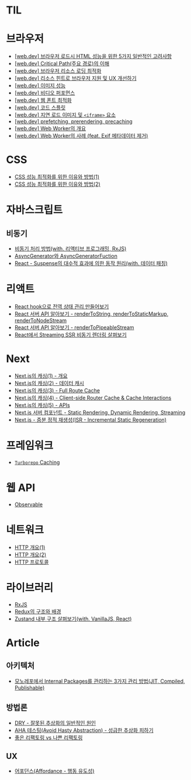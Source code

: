 # TIL

# 브라우저

- [[web.dev] 브라우저 로드시 HTML 성능을 위한 5가지 일반적인 고려사항](https://github.com/Tap-Kim/TIL/blob/main/2024/08/21_TIL.md)
- [[web.dev] Critical Path(주요 경로)의 이해](https://github.com/Tap-Kim/TIL/blob/main/2024/08/22_TIL.md)
- [[web.dev] 브라우저 리소스 로딩 최적화](https://github.com/Tap-Kim/TIL/blob/main/2024/08/23_TIL.md)
- [[web.dev] 리소스 힌트로 브라우저 지원 및 UX 개선하기](https://github.com/Tap-Kim/TIL/blob/main/2024/08/26_TIL.md)
- [[web.dev] 이미지 성능](https://github.com/Tap-Kim/TIL/blob/main/2024/08/27_TIL.md)
- [[web.dev] 비디오 퍼포먼스](https://github.com/Tap-Kim/TIL/blob/main/2024/08/28_TIL.md)
- [[web.dev] 웹 폰트 최적화](https://github.com/Tap-Kim/TIL/blob/main/2024/08/29_TIL.md)
- [[web.dev] 코드 스플릿](https://github.com/Tap-Kim/TIL/blob/main/2024/08/30_TIL.md)
- [[web.dev] 지연 로드 이미지 및 `<iframe>` 요소](https://github.com/Tap-Kim/TIL/blob/main/2024/09/03_TIL.md)
- [[web.dev] prefetching, prerendering, precaching](https://github.com/Tap-Kim/TIL/blob/main/2024/09/04_TIL.md)
- [[web.dev] Web Worker의 개요](https://github.com/Tap-Kim/TIL/blob/main/2024/09/05_TIL.md)
- [[web.dev] Web Worker의 사례 (feat. Exif 메타데이터 제거)](https://github.com/Tap-Kim/TIL/blob/main/2024/09/05_TIL.md)

# CSS

- [CSS 성능 최적화를 위한 이유와 방법(1)](https://github.com/Tap-Kim/TIL/blob/main/2024/09/10_TIL.md)
- [CSS 성능 최적화를 위한 이유와 방법(2)](https://github.com/Tap-Kim/TIL/blob/main/2024/09/11_TIL.md)

# 자바스크립트

## 비동기

- [비동기 처리 방법(with. 리액티브 프로그래밍, RxJS)](https://github.com/Tap-Kim/TIL/blob/main/2024/08/05_TIL.md)
- [AsyncGenerator와 AsyncGeneratorFuction](https://github.com/Tap-Kim/TIL/blob/main/2024/08/06_TIL.md#asyncgenerator%EC%99%80-asyncgeneratorfuction)
- [React - Suspense의 대수적 효과에 의한 동작 원리(with. 데이터 패칭)](https://github.com/Tap-Kim/TIL/blob/main/2024/08/07_TIL.md)

# 리액트

- [React hook으로 전역 상태 관리 만들어보기](https://github.com/Tap-Kim/TIL/blob/main/2024/08/09_TIL.md)
- [React 서버 API 알아보기 - renderToString, renderToStaticMarkup, renderToNodeStream](https://github.com/Tap-Kim/TIL/blob/main/2024/08/14_TIL.md)
- [React 서버 API 알아보기 - renderToPipeableStream](https://github.com/Tap-Kim/TIL/blob/main/2024/08/16_TIL.md)
- [React에서 Streaming SSR 비동기 렌더링 살펴보기](https://github.com/Tap-Kim/TIL/blob/main/2024/08/19_TIL.md)

# Next

- [Next.js의 캐싱(1) - 개요](https://github.com/Tap-Kim/TIL/blob/main/2024/09/23_TIL.md)
- [Next.js의 캐싱(2) - 데이터 캐시](https://github.com/Tap-Kim/TIL/blob/main/2024/09/24_TIL.md)
- [Next.js의 캐싱(3) - Full Route Cache](https://github.com/Tap-Kim/TIL/blob/main/2024/09/25_TIL.md)
- [Next.js의 캐싱(4) - Client-side Router Cache & Cache Interactions](https://github.com/Tap-Kim/TIL/blob/main/2024/09/26_TIL.md)
- [Next.js의 캐싱(5) - APIs](https://github.com/Tap-Kim/TIL/blob/main/2024/09/27_TIL.md)
- [Next.js 서버 컴포넌트 - Static Rendering, Dynamic Rendering, Streaming](https://github.com/Tap-Kim/TIL/blob/main/2024/09/30_TIL.md)
- [Next.js - 증분 정적 재생성(ISR - Incremental Static Regeneration)](https://github.com/Tap-Kim/TIL/blob/main/2024/10/01_TIL.md)

# 프레임워크

- [`Turborepo` Caching](https://github.com/Tap-Kim/TIL/blob/main/2024/09/09_TIL.md)

# 웹 API

- [Observable](https://github.com/Tap-Kim/TIL/blob/main/2024/08/05_TIL.md#observable)

# 네트워크

- [HTTP 개요(1)](https://github.com/Tap-Kim/TIL/blob/main/2024/09/13_TIL.md)
- [HTTP 개요(2)](https://github.com/Tap-Kim/TIL/blob/main/2024/09/19_TIL.md)
- [HTTP 프로토콜](https://github.com/Tap-Kim/TIL/blob/main/2024/09/20_TIL.md)

# 라이브러리

- [RxJS](https://github.com/Tap-Kim/TIL/blob/main/2024/08/05_TIL.md#rxjs)
- [Redux의 구조와 배경](https://github.com/Tap-Kim/TIL/blob/main/2024/08/08_TIL.md)
- [Zustand 내부 구조 살펴보기(with. VanillaJS, React)](https://github.com/Tap-Kim/TIL/blob/main/2024/08/12_TIL.md)

# Article

## 아키텍처

- [모노레포에서 Internal Packages를 관리하는 3가지 관리 방법(JIT, Compiled, Publishable)](https://github.com/Tap-Kim/TIL/blob/main/2024/08/20_TIL.md)

## 방법론

- [DRY - 잘못된 추상화의 일반적인 원인](https://github.com/Tap-Kim/TIL/blob/main/2024/08/02_TIL.md#dry---%EC%9E%98%EB%AA%BB%EB%90%9C-%EC%B6%94%EC%83%81%ED%99%94%EC%9D%98-%EC%9D%BC%EB%B0%98%EC%A0%81%EC%9D%B8-%EC%9B%90%EC%9D%B8)
- [AHA 테스팅(Avoid Hasty Abstraction) - 성급한 추상화 피하기](https://github.com/Tap-Kim/TIL/blob/main/2024/08/13_TIL.md)
- [좋은 리팩토링 vs 나쁜 리팩토링](https://github.com/Tap-Kim/TIL/blob/main/2024/09/02_TIL.md)

## UX

- [어포던스(Affordance - 행동 유도성)](https://github.com/Tap-Kim/TIL/blob/main/2024/08/02_TIL.md#%EC%96%B4%ED%8F%AC%EB%8D%98%EC%8A%A4affordance---%ED%96%89%EB%8F%99-%EC%9C%A0%EB%8F%84%EC%84%B1)

<!-- 1. 어떤 문제가 있었는지
2. 내가 시도해본 것들
3. 어떻게 해결했는지
4. 무엇을 새롭게 알았는지 -->
